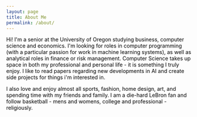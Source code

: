 ```yaml
---
layout: page
title: About Me
permalink: /about/
---
```


<span style="color: black;">Hi! I'm a senior at the University of Oregon studying business, computer science and economics. I'm looking for roles in computer programming (with a particular passion for work in machine learning systems), as well as analytical roles in finance or risk management. Computer Science takes up space in both my professional and personal life - it is something I truly enjoy. I like to read papers regarding new developments in AI and create side projects for things i'm interested in. </span>

<span style="color: black;">I also love and enjoy almost all sports, fashion, home design, art, and spending time with my friends and family. I am a die-hard LeBron fan and follow basketball - mens and womens, college and professional - religiously. </span> 
